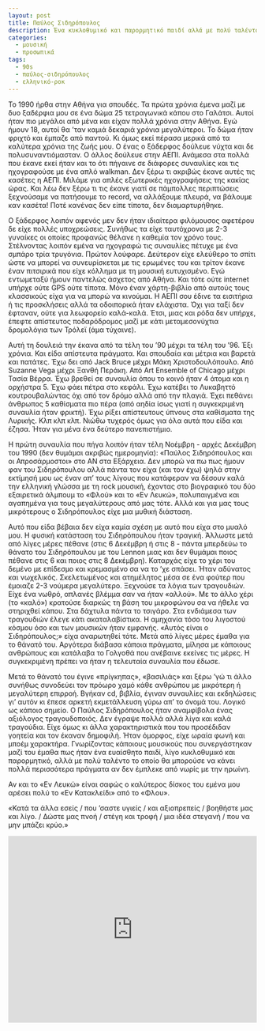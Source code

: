 ```yaml
---
layout: post
title: Παύλος Σιδηρόπουλος
description: Ένα κυκλοθυμικό και παρορμητικό παιδί αλλά με πολύ ταλέντο το οποίο θα μπορούσε να κάνει πολλά περισσότερα πράγματα αν δεν έμπλεκε με την ηρωίνη.
categories:
  - μουσική
  - προσωπικά
tags: 
  - 90s
  - παύλος-σιδηρόπουλος
  - ελληνικό-ροκ
---
```


To 1990 ήρθα στην Αθήνα για σπουδές. Τα πρώτα χρόνια έμενα μαζί με δυο ξαδέρφια μου σε ένα δώμα 25 τετραγωνικά κάπου στο Γαλάτσι. Αυτοί ήταν πιο μεγάλοι από μένα και είχαν πολλά χρόνια στην Αθήνα. Εγώ ήμουν 18, αυτοί θα ’ταν καμιά δεκαριά χρόνια μεγαλύτεροι. Το δώμα ήταν φριχτό και έμπαζε από παντού. Κι όμως εκεί πέρασα μερικά από τα καλύτερα χρόνια της ζωής μου. Ο ένας ο ξάδερφος δούλευε νύχτα και δε πολυσυναντιόμασταν. Ο άλλος δούλευε στην ΑΕΠΙ. Ανάμεσα στα πολλά που έκανε εκεί ήταν και το ότι πήγαινε σε διάφορες συναυλίες και τις ηχογραφούσε με ένα απλό walkman. Δεν ξέρω τι ακριβώς έκανε αυτές τις κασέτες η ΑΕΠΙ. Μιλάμε για απλές εξωτερικές ηχογραφήσεις της κακίας ώρας. Και λέω δεν ξέρω τι τις έκανε γιατί σε πάμπολλες περιπτώσεις ξεχνούσαμε να πατήσουμε το record, να αλλάξουμε πλευρά, να βάλουμε καν κασέτα! Ποτέ κανένας δεν είπε τίποτα, δεν διαμαρτυρήθηκε.

Ο ξάδερφος λοιπόν αφενός μεν δεν ήταν ιδιαίτερα φιλόμουσος αφετέρου δε είχε πολλές υποχρεώσεις. Συνήθως τα είχε ταυτόχρονα με 2-3 γυναίκες οι οποίες προφανώς θέλανε η καθεμία τον χρόνο τους. Στέλνοντας λοιπόν εμένα να ηχογραφώ τις συναυλίες πέτυχε με ένα σμπάρο τρία τρυγόνια. Πρώτον λούφαρε. Δεύτερον είχε ελεύθερο το σπίτι ώστε να μπορεί να συνευρίσκεται με τις ερωμένες του και τρίτον έκανε έναν πιτσιρικά που είχε κόλλημα με τη μουσική ευτυχισμένο. Εγώ εντωμεταξύ ήμουν παντελώς άσχετος από Αθήνα. Και τότε ούτε internet υπήρχε ούτε GPS ούτε τίποτα. Μόνο έναν χάρτη-βιβλίο από αυτούς τους κλασσικούς είχα για να μπορώ να κινούμαι. Η ΑΕΠΙ σου έδινε τα εισιτήρια ή τις προσκλήσεις αλλά τα οδοιπορικά ήταν ελάχιστα. Όχι για ταξί δεν έφταναν, ούτε για λεωφορείο καλά-καλά. Έτσι, μιας και ρόδα δεν υπήρχε, έπεφτε απίστευτος ποδαρόδρομος μαζί με κάτι μεταμεσονύχτια δρομολόγια των Τρόλεϊ (άμα τύχαινε).

Αυτή τη δουλειά την έκανα από τα τέλη του ’90 μέχρι τα τέλη του ’96. Έξι χρόνια. Και είδα απίστευτα πράγματα. Και σπουδαία και μέτρια και βαρετά και πατάτες. Έχω δει από Jack Bruce μέχρι Μάκη Χριστοδουλόπουλο. Από Suzanne Vega μέχρι Ξανθή Περάκη. Από Art Ensemble of Chicago μέχρι Τασία Βέρρα. Έχω βρεθεί σε συναυλία όπου το κοινό ήταν 4 άτομα και η ορχήστρα 5. Έχω φάει πέτρα στο κεφάλι. Έχω κατέβει το Λυκαβηττό κουτρουβαλώντας όχι από τον δρόμο αλλά από την πλαγιά. Έχει πεθάνει άνθρωπος 5 καθίσματα πιο πέρα (από αηδία ίσως γιατί η συγκεκριμένη συναυλία ήταν φρικτή). Έχω ρίξει απίστευτους ύπνους στα καθίσματα της Λυρικής. Κλπ κλπ κλπ. Νιώθω τυχερός όμως για όλα αυτά που είδα και έζησα. Ήταν για μένα ένα δεύτερο πανεπιστήμιο.

Η πρώτη συναυλία που πήγα λοιπόν ήταν τέλη Νοέμβρη - αρχές Δεκέμβρη του 1990 (δεν θυμάμαι ακριβώς ημερομηνία): «Παύλος Σιδηρόπουλος και οι Απροσάρμοστοι» στο ΑΝ στα Εξάρχεια. Δεν μπορώ να πω πως ήμουν φαν του Σιδηρόπουλου αλλά πάντα τον είχα (και τον έχω) ψηλά στην εκτίμησή μου ως έναν απ’ τους λίγους που κατάφεραν να δέσουν καλά την ελληνική γλώσσα με τη rock μουσική, έχοντας στο βιογραφικό του δύο εξαιρετικά άλμπουμ το «Φλού» και το «Εν Λευκώ», πολυπαιγμένα και αγαπημένα για τους μεγαλύτερους από μας τότε. Αλλά και για μας τους μικρότερους ο Σιδηρόπουλος είχε μια μυθική διάσταση.

Αυτό που είδα βέβαια δεν είχα καμία σχέση με αυτό που είχα στο μυαλό μου. Η φυσική κατάσταση του Σιδηρόπουλου ήταν τραγική. Άλλωστε μετά από λίγες μέρες πέθανε (στις 6 Δεκέμβρη ή στις 8 - πάντα μπερδεύω το θάνατο του Σιδηρόπουλου με του Lennon μιας και δεν θυμάμαι ποιος πέθανε στις 6 και ποιος στις 8 Δεκέμβρη). Καταρχάς είχε το χέρι του δεμένο με επίδεσμο και κρεμασμένο σα να το ’χε σπάσει. Ήταν αδύνατος και νωχελικός. Σκελετωμένος και ατημέλητος μέσα σε ένα φούτερ που έμοιαζε 2-3 νούμερα μεγαλύτερο. Ξεχνούσε τα λόγια των τραγουδιών. Είχε ένα νωθρό, απλανές βλέμμα σαν να ήταν «αλλού». Με το άλλο χέρι (το «καλό») κρατούσε διαρκώς τη βάση του μικροφώνου σα να ήθελε να στηριχθεί κάπου. Στα δάχτυλα πάντα το τσιγάρο. Στα ενδιάμεσα των τραγουδιών έλεγε κάτι ακαταλαβίστικα. Η αμηχανία τόσο του λιγοστού κόσμου όσο και των μουσικών ήταν εμφανής. «Αυτός είναι ο Σιδηρόπουλος;» είχα αναρωτηθεί τότε. Μετά από λίγες μέρες έμαθα για το θάνατό του. Αργότερα διάβασα κάποια πράγματα, μίλησα με κάποιους ανθρώπους και κατάλαβα το Γολγοθά που ανέβαινε εκείνες τις μέρες. Η συγκεκριμένη πρέπει να ήταν η τελευταία συναυλία που έδωσε.

Μετά το θάνατό του έγινε «πρίγκηπας», «βασιλιάς» και ξέρω ’γώ τι άλλο συνήθως συνοδεύει τον πρόωρο χαμό κάθε ανθρώπου με μικρότερη ή μεγαλύτερη επιρροή. Βγήκαν cd, βιβλία, έγιναν συναυλίες και εκδηλώσεις γι’ αυτόν κι έπεσε αρκετή εκμετάλλευση γύρω απ’ το όνομά του. Λογικό ως κάποιο σημείο. <!--Κάποιοι μάλιστα (που πλασάρονται κι ως φίλοι του) προκειμένου μέσω της ίντριγκας να πουλήσουν κάνα βιβλίο παραπάνω, έφτασαν στο σημείο να γράψουν κολοσσιαίες παπαριές, όπως για παράδειγμα πως οι στίχοι του «Φλου» ανήκουν στη Γιόλα Αναγνωστοπούλου. Και βέβαια η σφαλιάρα ήρθε από την ίδια την Αναγνωστοπούλου όταν (λίγο πριν πεθάνει) και face to face με τον ίδιο τον παπαρολόγο το διέψευσε σαφέστατα, κάθετα και κατηγορηματικά αναγκάζοντάς τον να διαγράψει το συγκεκριμένο τμήμα από τις επόμενες εκδόσεις του βιβλίου του.--> Ο Παύλος Σιδηρόπουλος ήταν αναμφίβολα ένας αξιόλογος τραγουδοποιός. Δεν έγραψε πολλά αλλά λίγα και καλά τραγούδια. Είχε όμως κι άλλα χαρακτηριστικά που του προσέδιδαν γοητεία και τον έκαναν δημοφιλή. Ήταν όμορφος, είχε ωραία φωνή και μποέμ χαρακτήρα. Γνωρίζοντας κάποιους μουσικούς που συνεργάστηκαν μαζί του έμαθα πως ήταν ένα ευαίσθητο παιδί, λίγο κυκλοθυμικό και παρορμητικό, αλλά με πολύ ταλέντο το οποίο θα μπορούσε να κάνει πολλά περισσότερα πράγματα αν δεν έμπλεκε από νωρίς με την ηρωίνη.

Αν και το «Εν Λευκώ» είναι σαφώς o καλύτερος δίσκος του εμένα μου αρέσει πολύ το «Εν Κατακλείδι» από το «Φλου».

«Κατά τα άλλα εσείς / που ’σαστε υγιείς / και αξιοπρεπείς / βοηθήστε μας και λίγο. / Δώστε μας πνοή / στέγη και τροφή / μια ιδέα στεγανή / που να μην μπάζει κρύο.»

<div class="yt-video" style="position:relative;height:0;padding-bottom:75.0%"><iframe src="https://www.youtube.com/embed/fQlt0gJvsec?ecver=2" width="480" height="360" frameborder="0" style="position:absolute;width:100%;height:100%;left:0" allowfullscreen></iframe></div>